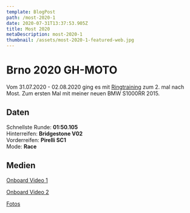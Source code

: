 ```yaml
---
template: BlogPost
path: /most-2020-1
date: 2020-07-31T13:37:53.905Z
title: Most 2020
metaDescription: most-2020-1
thumbnail: /assets/most-2020-1-featured-web.jpg
---
```

# Brno 2020 GH-MOTO

Vom 31.07.2020 - 02.08.2020 ging es mit [Ringtraining](https://ringtraining.de/) zum 2. mal nach Most. Zum ersten Mal mit meiner neuen BMW S1000RR 2015. 

## Daten
Schnellste Runde: **01:50.105**  
Hinterreifen: **Bridgestone V02**  
Vorderreifen: **Pirelli SC1**  
Mode: **Race**  

## Medien
[Onboard Video 1](https://www.youtube.com/watch?v=8II-RDAmRQE) 
[Onboard Video 2](https://www.youtube.com/watch?v=Xkb6vcUC1EI) 
[Fotos](https://www.instagram.com/p/CDf9bb6ngZa/?utm_source=ig_web_copy_link)

